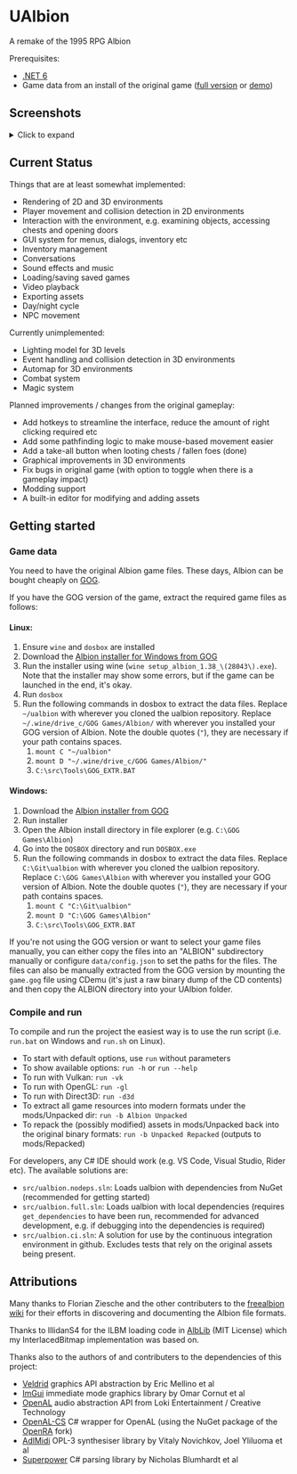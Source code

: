 # UAlbion
A remake of the 1995 RPG Albion 

Prerequisites: 
* [.NET 6](https://docs.microsoft.com/en-us/dotnet/core/install/)
* Game data from an install of the original game ([full version](https://www.gog.com/game/albion) or [demo](https://archive.org/details/Albidemo))

## Screenshots
<details>
  <summary>Click to expand</summary>

  ![Example Screenshot 1](/.github/screenshots/1_FirstLevel.png?raw=true)
  ![Example Screenshot 2](/.github/screenshots/2_3DWorld.png?raw=true)
  ![Example Screenshot 3](/.github/screenshots/3_Outdoors.png?raw=true)
  ![Example Screenshot 4](/.github/screenshots/4_Inventory.png?raw=true)
  ![Example Screenshot 5](/.github/screenshots/5_MainMenu.png?raw=true)
</details>

## Current Status

Things that are at least somewhat implemented:
- Rendering of 2D and 3D environments
- Player movement and collision detection in 2D environments
- Interaction with the environment, e.g. examining objects, accessing chests and opening doors
- GUI system for menus, dialogs, inventory etc
- Inventory management
- Conversations
- Sound effects and music
- Loading/saving saved games
- Video playback
- Exporting assets
- Day/night cycle
- NPC movement

Currently unimplemented:
- Lighting model for 3D levels
- Event handling and collision detection in 3D environments
- Automap for 3D environments
- Combat system
- Magic system

Planned improvements / changes from the original gameplay:
- Add hotkeys to streamline the interface, reduce the amount of right clicking required etc
- Add some pathfinding logic to make mouse-based movement easier
- Add a take-all button when looting chests / fallen foes (done)
- Graphical improvements in 3D environments
- Fix bugs in original game (with option to toggle when there is a gameplay impact)
- Modding support
- A built-in editor for modifying and adding assets

## Getting started

### Game data

You need to have the original Albion game files. These days, Albion can be bought cheaply on [GOG](https://www.gog.com/game/albion).

If you have the GOG version of the game, extract the required game files as follows:

#### Linux:
1. Ensure `wine` and `dosbox` are installed
1. Download the [Albion installer for Windows from GOG](https://www.gog.com/game/albion)
1. Run the installer using wine (`wine setup_albion_1.38_\(28043\).exe`). Note that the installer may show some errors, but if the game can be launched in the end, it's okay.
1. Run `dosbox`
1. Run the following commands in dosbox to extract the data files. Replace `~/ualbion` with wherever you cloned the ualbion repository. Replace `~/.wine/drive_c/GOG Games/Albion/` with wherever you installed your GOG version of Albion. Note the double quotes (`"`), they are necessary if your path contains spaces.
    1. `mount C "~/ualbion"`
    1. `mount D "~/.wine/drive_c/GOG Games/Albion/"`
    1. `C:\src\Tools\GOG_EXTR.BAT`

#### Windows:
1. Download the [Albion installer from GOG](https://www.gog.com/game/albion)
1. Run installer
1. Open the Albion install directory in file explorer (e.g. `C:\GOG Games\Albion`)
1. Go into the `DOSBOX` directory and run `DOSBOX.exe`
1. Run the following commands in dosbox to extract the data files. Replace `C:\Git\ualbion` with wherever you cloned the ualbion repository. Replace `C:\GOG Games\Albion` with wherever you installed your GOG version of Albion. Note the double quotes (`"`), they are necessary if your path contains spaces.
    1. `mount C "C:\Git\ualbion"`
    1. `mount D "C:\GOG Games\Albion"`
    1. `C:\src\Tools\GOG_EXTR.BAT`

If you're not using the GOG version or want to select your game files manually, you can either copy the files into an "ALBION" subdirectory manually or configure `data/config.json` to set the paths for the files. The files can also be manually extracted from the GOG version by mounting the `game.gog` file using CDemu (it's just a raw binary dump of the CD contents) and then copy the ALBION directory into your UAlbion folder.

### Compile and run

To compile and run the project the easiest way is to use the run script (i.e. `run.bat` on Windows and `run.sh` on Linux).
- To start with default options, use `run` without parameters
- To show available options: `run -h` or `run --help`
- To run with Vulkan: `run -vk`
- To run with OpenGL: `run -gl`
- To run with Direct3D: `run -d3d`
- To extract all game resources into modern formats under the mods/Unpacked dir: `run -b Albion Unpacked`
- To repack the (possibly modified) assets in mods/Unpacked back into the original binary formats: `run -b Unpacked Repacked` (outputs to mods/Repacked)

For developers, any C# IDE should work (e.g. VS Code, Visual Studio, Rider etc). The available solutions are:
- `src/ualbion.nodeps.sln`: Loads ualbion with dependencies from NuGet (recommended for getting started)
- `src/ualbion.full.sln`: Loads ualbion with local dependencies (requires `get_dependencies` to have been run, recommended for advanced development, e.g. if debugging into the dependencies is required)
- `src/ualbion.ci.sln`: A solution for use by the continuous integration environment in github. Excludes tests that rely on the original assets being present.

## Attributions
Many thanks to Florian Ziesche and the other contributers to the [freealbion wiki](https://github.com/freealbion/freealbion/wiki) for their efforts in discovering and documenting the Albion file formats.

Thanks to IllidanS4 for the ILBM loading code in [AlbLib](https://github.com/IllidanS4/AlbLib) (MIT License) which my InterlacedBitmap implementation was based on.

Thanks also to the authors of and contributers to the dependencies of this project:
- [Veldrid](https://github.com/mellinoe/veldrid) graphics API abstraction by Eric Mellino et al
- [ImGui](https://github.com/ocornut/imgui/) immediate mode graphics library by Omar Cornut et al
- [OpenAL](https://www.openal.org/) audio abstraction API from Loki Entertainment / Creative Technology
- [OpenAL-CS](https://github.com/flibitijibibo/OpenAL-CS) C# wrapper for OpenAL (using the NuGet package of the [OpenRA](https://github.com/OpenRA/OpenAL-CS) fork)
- [AdlMidi](https://github.com/Wohlstand/libADLMIDI) OPL-3 synthesiser library by Vitaly Novichkov, Joel Yliluoma et al
- [Superpower](https://github.com/datalust/superpower) C# parsing library by Nicholas Blumhardt et al

